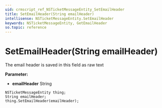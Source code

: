 ```yaml
---
uid: crmscript_ref_NSTicketMessageEntity_SetEmailHeader
title: SetEmailHeader(String emailHeader)
intellisense: NSTicketMessageEntity.SetEmailHeader
keywords: NSTicketMessageEntity, GetEmailHeader
so.topic: reference
---
```


# SetEmailHeader(String emailHeader)

The email header is saved in this field as raw text

**Parameter:** 
* **emailHeader** String

```crmscript
NSTicketMessageEntity thing;
String emailHeader;
thing.SetEmailHeader(emailHeader);
```


